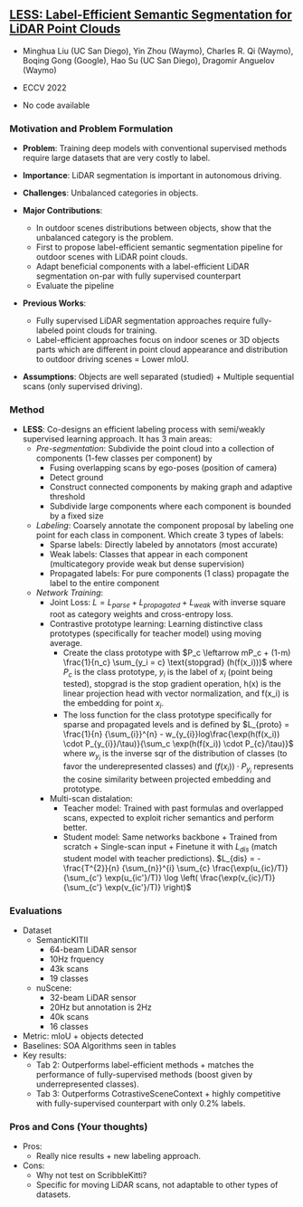 ## [LESS: Label-Efficient Semantic Segmentation for LiDAR Point Clouds](https://arxiv.org/abs/2210.08064)

* Minghua Liu (UC San Diego), Yin Zhou (Waymo), Charles R. Qi (Waymo), Boqing Gong (Google), Hao Su (UC San Diego), Dragomir Anguelov (Waymo)

* ECCV 2022

* No code available

### Motivation and Problem Formulation

* **Problem**: Training deep models with conventional supervised methods require large datasets that are very costly to label.
* **Importance**: LiDAR segmentation is important in autonomous driving.
* **Challenges**: Unbalanced categories in objects.
* **Major Contributions**:
   * In outdoor scenes distributions between objects, show that the unbalanced category is the problem.
   * First to propose label-efficient semantic segmentation pipeline for outdoor scenes with LiDAR point clouds.
   * Adapt beneficial components with a label-efficient LiDAR segmentation on-par with fully supervised counterpart
   * Evaluate the pipeline

* **Previous Works**:
   * Fully supervised LiDAR segmentation approaches require fully-labeled point clouds for training.
   * Label-efficient approaches focus on indoor scenes or 3D objects parts which are different in point cloud appearance and distribution to outdoor driving scenes = Lower mIoU.

* **Assumptions**: Objects are well separated (studied) + Multiple sequential scans (only supervised driving).

### Method

* **LESS**: Co-designs an efficient labeling process with semi/weakly supervised learning approach. It has 3 main areas:
  * *Pre-segmentation*: Subdivide the point cloud into a collection of components (1-few classes per component) by
    * Fusing overlapping scans by ego-poses (position of camera)
    * Detect ground
    * Construct connected components by making graph and adaptive threshold
    * Subdivide large components where each component is bounded by a fixed size
  * *Labeling*: Coarsely annotate the component proposal by labeling one point for each class in component. Which create 3 types of labels:
    * Sparse labels: Directly labeled by annotators (most accurate)
    * Weak labels: Classes that appear in each component (multicategory provide weak but dense supervision)
    * Propagated labels: For pure components (1 class) propagate the label to the entire component
  * *Network Training*:
    * Joint Loss: $L = L_{parse} + L_{propagated} + L_{weak}$  with inverse square root as category weights and cross-entropy loss.
    * Contrastive prototype learning: Learning distinctive class prototypes (specifically for teacher model) using moving average.
      * Create the class prototype with $P_c \leftarrow mP_c + (1-m) \frac{1}{n_c} \sum_{y_i = c} \text{stopgrad} (h(f(x_i)))$ where $P_c$ is the class prototype, $y_i$ is the label of $x_i$ (point being tested), $\text{stopgrad}$ is the stop gradient operation, h(x) is the linear projection head with vector normalization, and f(x_i) is the embedding for point $x_i$.
      * The loss function for the class prototype specifically for sparse and propagated levels and is defined by $L_{proto} = \frac{1}{n} {\sum_{i}}^{n} - w_{y_{i}}log\frac{\exp(h(f(x_i)) \cdot P_{y_{i}}/\tau)}{\sum_c \exp(h(f(x_i)) \cdot P_{c}/\tau)}$ where $w_{y_{i}}$ is the inverse sqr of the distribution of classes (to favor the underepresented classes) and $(f(x_i)) \cdot P_{y_{i}}$ represents the cosine similarity between projected embedding and prototype.
    * Multi-scan distalation:
      * Teacher model: Trained with past formulas and overlapped scans, expected to exploit richer semantics and perform better.
      * Student model: Same networks backbone + Trained from scratch + Single-scan input + Finetune it with $L_{dis}$ (match student model with teacher predictions). $L_{dis} = -\frac{T^{2}}{n} {\sum_{n}}^{i} \sum_{c} \frac{\exp(u_{ic}/T)}{\sum_{c'} \exp(u_{ic'}/T)} \log \left( \frac{\exp(v_{ic}/T)}{\sum_{c'} \exp(v_{ic'}/T)} \right)$

### Evaluations

* Dataset
   * SemanticKITII
      * 64-beam LiDAR sensor
      * 10Hz frquency
      * 43k scans
      * 19 classes
   * nuScene:
      * 32-beam LiDAR sensor
      * 20Hz but annotation is 2Hz
      * 40k scans
      * 16 classes
* Metric: mIoU + objects detected
* Baselines: SOA Algorithms seen in tables
* Key results:
   * Tab 2: Outperforms label-efficient methods + matches the performance of fully-supervised methods (boost given by underrepresented classes).
   * Tab 3: Outperforms CotrastiveSceneContext + highly competitive with fully-supervised counterpart with only 0.2% labels. 

### Pros and Cons (Your thoughts)

* Pros:
   * Really nice results + new labeling approach.
* Cons:
   * Why not test on ScribbleKitti?
   * Specific for moving LiDAR scans, not adaptable to other types of datasets.
